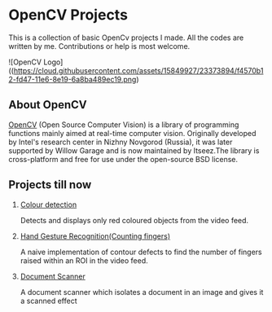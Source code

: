 # OpenCV Projects
This is a collection of basic OpenCv projects I made. All the codes are written by me. Contributions or help is most welcome.

![OpenCV Logo]((https://cloud.githubusercontent.com/assets/15849927/23373894/f4570b12-fd47-11e6-8e19-6a8ba489ec19.png)

## About OpenCV
[OpenCV](https://en.wikipedia.org/wiki/OpenCV) (Open Source Computer Vision) is a library of programming functions mainly aimed at real-time computer vision. Originally      developed by Intel's research center in Nizhny Novgorod (Russia), it was later supported by Willow Garage and is now maintained by Itseez.The library is cross-platform and free for use under the open-source BSD license.

## Projects till now
1. [Colour detection](https://github.com/Poirot1729/Open-CV/tree/master/Color%20Detection)
   
   Detects and displays only red coloured objects from the video feed. 

2. [Hand Gesture Recognition(Counting fingers)](https://github.com/Poirot1729/Open-CV/tree/master/Hand%20Gesture%20Recognition)
   
   A naive implementation of contour defects to find the number of fingers raised within an ROI in the video feed. 

3. [Document Scanner](https://github.com/Poirot1729/Open-CV/tree/master/Document%20Scanner)
   
   A document scanner which isolates a document in an image and gives it a scanned effect
   
